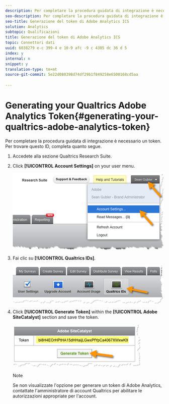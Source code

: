```yaml
---
description: Per completare la procedura guidata di integrazione è necessario un token. Per trovare questo ID, completa quanto segue.
seo-description: Per completare la procedura guidata di integrazione è necessario un token. Per trovare questo ID, completa quanto segue.
seo-title: Generazione del token di Adobe Analytics ICS
solution: Analytics
subtopic: Qualificazioni
title: Generazione del token di Adobe Analytics ICS
topic: Connettori dati
uuid: 6038279 e-c 399-4 e 10-9 afc -9 c 4305 dc 36 d 5
index: y
internal: n
snippet: y
translation-type: tm+mt
source-git-commit: 5e22d080398d74df29b1f849258e6500168cd5aa

---
```



# Generating your Qualtrics Adobe Analytics Token{#generating-your-qualtrics-adobe-analytics-token}

Per completare la procedura guidata di integrazione è necessario un token. Per trovare questo ID, completa quanto segue.

1. Accedete alla sezione Qualtrics Research Suite.
1. Click **[!UICONTROL Account Settings]** on your user menu.

   ![](assets/qualtrics-token-1.png)

1. Fai clic su **[!UICONTROL Qualtrics IDs]**.

   ![](assets/qualtrics-token-2.png)

1. Click **[!UICONTROL Generate Token]** within the **[!UICONTROL Adobe SiteCatalyst]** section and save the token.

   ![](assets/qualtrics-token-3.png)

   >[!NOTE]
   >
   >Se non visualizzate l'opzione per generare un token di Adobe Analytics, contattate l'amministratore di account Qualtrics per abilitare le autorizzazioni appropriate per l'account.

